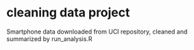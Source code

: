 # cleaning data project

Smartphone data downloaded from UCI repository, cleaned and summarized by run_analysis.R


